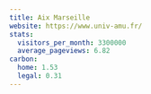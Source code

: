 ```yaml
---
title: Aix Marseille
website: https://www.univ-amu.fr/
stats:
  visitors_per_month: 3300000
  average_pageviews: 6.82
carbon:
  home: 1.53
  legal: 0.31
---
```

